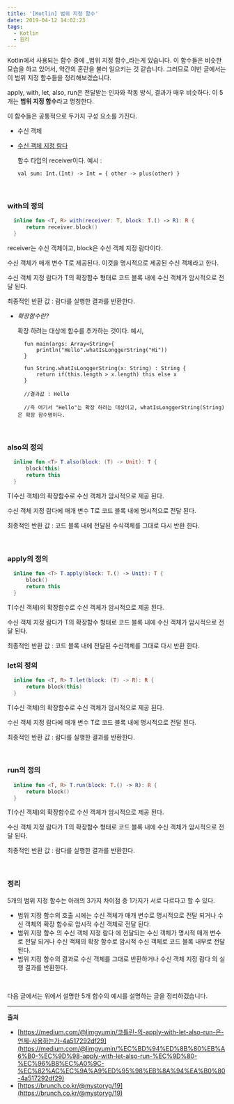 ```yaml
---
title: '[Kotlin] 범위 지정 함수'
date: 2019-04-12 14:02:23
tags:
  - Kotlin
  - 원리
---
```


Kotlin에서 사용되는 함수 중에 _범위 지정 함수_라는게 있습니다. 이 함수들은 비슷한 모습을 하고 있어서, 약간의 혼란을 불러 일으키는 것 같습니다. 그러므로 이번 글에서는 이 범위 지정 함수들을 정리해보겠습니다.

apply, with, let, also, run은 전달받는 인자와 작동 방식, 결과가 매우 비슷하다. 이 5개는 **범위 지정 함수**라고 명칭한다.

이 함수들은 공통적으로 두가지 구성 요소를 가진다.

- 수신 객체
- [수신 객체 지정 람다](https://kotlinlang.org/docs/reference/lambdas.html#function-literals-with-receiver)

    함수 타입의 receiver이다. 예시 : 

    `val sum: Int.(Int) -> Int = { other -> plus(other) }`

<br>

### with의 정의
  ```Kotlin
    inline fun <T, R> with(receiver: T, block: T.() -> R): R {
        return receiver.block()
    }
  ```

  receiver는 수신 객체이고, block은 수신 객체 지정 람다이다.

  수신 객체가 매개 변수 T로 제공된다. 이것을 명시적으로 제공된 수신 객체라고 한다. 

  수신 객체 지정 람다가 T의 확장함수 형태로 코드 블록 내에 수신 객체가 암시적으로 전달 된다.

  최종적인 반환 값 : 람다를 실행한 결과를 반환한다.

- *확장함수란?*

    확장 하려는 대상에 함수를 추가하는 것이다. 예시,

        fun main(args: Array<String>{
        	println("Hello".whatIsLonggerString("Hi"))
        }
        
        fun String.whatIsLonggerString(x: String) : String {
        	return if(this.length > x.length) this else x
        }
        
        //결과값 : Hello
        
        //즉 여기서 "Hello"는 확장 하려는 대상이고, whatIsLonggerString(String)은 확장 함수명이다. 

<br>

### also의 정의
  ```Kotlin
    inline fun <T> T.also(block: (T) -> Unit): T {
        block(this)
        return this
    }
  ```

  T(수신 객체)의 확장함수로 수신 객체가 암시적으로 제공 된다.

  수신 객체 지정 람다에 매개 변수 T로 코드 블록 내에 명시적으로 전달 된다.

  최종적인 반환 값 : 코드 블록 내에 전달된 수식객체를 그대로 다시 반환 한다.

<br>

### apply의 정의
  ```Kotlin
    inline fun <T> T.apply(block: T.() -> Unit): T {
        block()
        return this
    }
  ```

  T(수신 객체)의 확장함수로 수신 객체가 암시적으로 제공 된다.

  수신 객체 지정 람다가 T의 확장함수 형태로 코드 블록 내에 수신 객체가 암시적으로 전달 된다.

  최종적인 반환 값 : 코드 블록 내에 전달된 수신객체를 그대로 다시 반환 한다.
<br>

### let의 정의
  ```Kotlin
    inline fun <T, R> T.let(block: (T) -> R): R {
        return block(this)
    }
  ```

  T(수신 객체)의 확장함수로 수신 객체가 암시적으로 제공 된다.

  수신 객체 지정 람다에 매개 변수 T로 코드 블록 내에 명시적으로 전달 된다.

  최종적인 반환 값 : 람다를 실행한 결과를 반환한다.

<br>

### run의 정의
  ```Kotlin
    inline fun <T, R> T.run(block: T.() -> R): R {
        return block()
    }
  ```

  T(수신 객체)의 확장함수로 수신 객체가 암시적으로 제공 된다.

  수신 객체 지정 람다가 T의 확장함수 형태로 코드 블록 내에 수신 객체가 암시적으로 전달 된다.

  최종적인 반환 값 : 람다를 실행한 결과를 반환한다.

<br>

### 정리
5개의 범위 지정 함수는 아래의 3가지 차이점 중 1가지가 서로 다르다고 할 수 있다.

- 범위 지정 함수의 호출 시에는 수신 객체가 매개 변수로 명시적으로 전달 되거나 수신 객체의 확장 함수로 암시적 수신 객체로 전달 된다.
- 범위 지정 함수 의 수신 객체 지정 람다 에 전달되는 수신 객체가 명시적 매개 변수 로 전달 되거나 수신 객체의 확장 함수로 암시적 수신 객체로 코드 블록 내부로 전달 된다.
- 범위 지정 함수의 결과로 수신 객체를 그대로 반환하거나 수신 객체 지정 람다 의 실행 결과를 반환한다.

<br>

다음 글에서는 위에서 설명한 5개 함수의 예시를 설명하는 글을 정리하겠습니다.

---
**출처**

- [https://medium.com/@limgyumin/코틀린-의-apply-with-let-also-run-은-언제-사용하는가-4a517292df29](https://medium.com/@limgyumin/%EC%BD%94%ED%8B%80%EB%A6%B0-%EC%9D%98-apply-with-let-also-run-%EC%9D%80-%EC%96%B8%EC%A0%9C-%EC%82%AC%EC%9A%A9%ED%95%98%EB%8A%94%EA%B0%80-4a517292df29)
- [https://brunch.co.kr/@mystoryg/19](https://brunch.co.kr/@mystoryg/19)